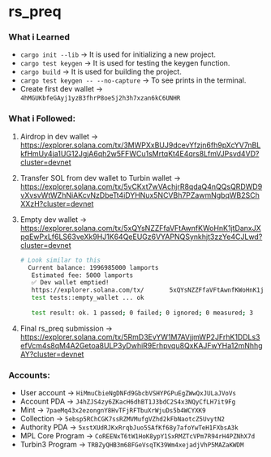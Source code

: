 # rs_preq

### What i Learned
- `cargo init --lib` → It is used for initializing a new project.
- `cargo test keygen` → It is used for testing the keygen function.
- `cargo build` → It is used for building the project.
- `cargo test keygen -- --no-capture` → To see prints in the terminal.
- Create first dev wallet  →  `4hMGUKbfeGAyj1yzB3fhrP8oeSj2h3h7xzan6kC6UNHR`


### What i Followed:
 1. Airdrop in dev wallet →  https://explorer.solana.com/tx/3MWPXxBUJ9dcevYfzjn6fh9pXcYV7nBLkfHmUy4ja1UG12JgjA6qh2w5FFWCu1sMrtqKt4E4qrs8LfmVJPsvd4VD?cluster=devnet

 2. Transfer SOL from dev wallet to Turbin wallet →  https://explorer.solana.com/tx/5vCKxt7wVAchjrR8qdaQ4nQQsQRDWD9vXvsvWtWZhNiAKcvNzDbeTt4iDYHNux5NCVBh7PZawmNgbqWB2SChXXzH?cluster=devnet

 3. Empty dev wallet →  https://explorer.solana.com/tx/5xQYsNZZFfaVFtAwnfKWoHnK1jtDanxJXpqEwPxLf6LS63veXk9HJ1K64QeEUGz6VYAPNQSynkhjt3zzYe4CJLwd?cluster=devnet
 
    ```bash
    # Look similar to this
      Current balance: 1996985000 lamports
       Estimated fee: 5000 lamports
       ✅ Dev wallet emptied!
       https://explorer.solana.com/tx/       5xQYsNZZFfaVFtAwnfKWoHnK1jtDanxJXpqEwPxLf6LS63veXk9HJ1K64QeEUGz6VYAPNQ       Synkhjt3zzYe4CJLwd?cluster=devnet
       test tests::empty_wallet ... ok
       
       test result: ok. 1 passed; 0 failed; 0 ignored; 0 measured; 3        filtered out; finished in 29.38s

    ```

4. Final rs_preq submission →  https://explorer.solana.com/tx/5RmD3EvYW1M7AVjjmWP2JFrhK1DDLs3efVcm4s8qM4A2Getoa8ULP3yDwhiR9Erhpvqu8QxKAJFwYHa12mNhhgAY?cluster=devnet



### Accounts:
- User account →  `HiMmuCbieNgDNFd9GbcbVSHYPGPuEgZWwQxJULaJVoVs`
- Account PDA →  `J4hZJS4zy6ZKacH6dhBT1J3bdC2S4x3NQyCfLH7it9Fg`
- Mint →  `7paeMq43x2ezongnY8HvTFjRFTbuXrWjuDs5b4WCYXK9`
- Collection →  `5ebsp5RChCGK7ssRZMVMufgVZhd2kFbNaotcZ5UvytN2`
- Authority PDA →  `5xstXUdRJKxRrqbJuo5SAfKf68y7afoYwTeH1FXbsA3k`
- MPL Core Program →  `CoREENxT6tW1HoK8ypY1SxRMZTcVPm7R94rH4PZNhX7d`
- Turbin3 Program →  `TRBZyQHB3m68FGeVsqTK39Wm4xejadjVhP5MAZaKWDM`
